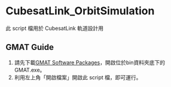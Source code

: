 # CubesatLink_OrbitSimulation

此 script 檔用於 CubesatLink 軌道設計用

## GMAT Guide

1. 請先下載[GMAT Software Packages](https://sourceforge.net/projects/gmat/)，開啟位於bin資料夾底下的 GMAT.exe。
2. 利用左上角「開啟檔案」開啟此 script 檔，即可運行。

